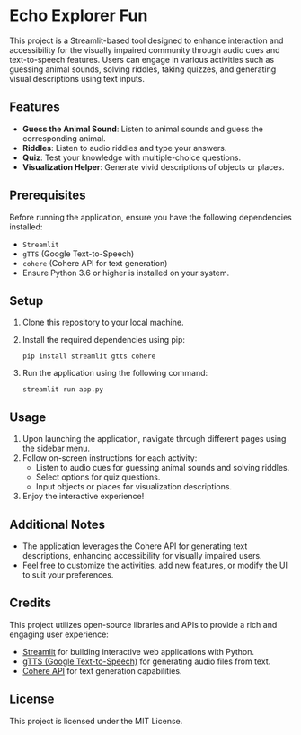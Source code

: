 
# Echo Explorer Fun

This project is a Streamlit-based tool designed to enhance interaction and accessibility for the visually impaired community through audio cues and text-to-speech features. Users can engage in various activities such as guessing animal sounds, solving riddles, taking quizzes, and generating visual descriptions using text inputs.

## Features
- **Guess the Animal Sound**: Listen to animal sounds and guess the corresponding animal.
- **Riddles**: Listen to audio riddles and type your answers.
- **Quiz**: Test your knowledge with multiple-choice questions.
- **Visualization Helper**: Generate vivid descriptions of objects or places.

## Prerequisites
Before running the application, ensure you have the following dependencies installed:
- `Streamlit`
- `gTTS` (Google Text-to-Speech)
- `cohere` (Cohere API for text generation)
- Ensure Python 3.6 or higher is installed on your system.

## Setup
1. Clone this repository to your local machine.
2. Install the required dependencies using pip:

   `pip install streamlit gtts cohere`

4.  Run the application using the following command:
        
    `streamlit run app.py` 
    

## Usage

1.  Upon launching the application, navigate through different pages using the sidebar menu.
2.  Follow on-screen instructions for each activity:
    -   Listen to audio cues for guessing animal sounds and solving riddles.
    -   Select options for quiz questions.
    -   Input objects or places for visualization descriptions.
3.  Enjoy the interactive experience!

## Additional Notes

-   The application leverages the Cohere API for generating text descriptions, enhancing accessibility for visually impaired users.
-   Feel free to customize the activities, add new features, or modify the UI to suit your preferences.

## Credits

This project utilizes open-source libraries and APIs to provide a rich and engaging user experience:

-   [Streamlit](https://streamlit.io/) for building interactive web applications with Python.
-   [gTTS (Google Text-to-Speech)](https://gtts.readthedocs.io/en/latest/) for generating audio files from text.
-   [Cohere API](https://cohere.ai/) for text generation capabilities.

## License

This project is licensed under the MIT License.
